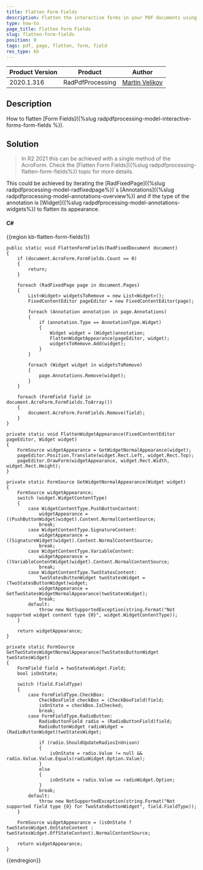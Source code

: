 ```yaml
---
title: Flatten Form Fields
description: Flatten the interactive forms in your PDF documents using PdfProcessing.
type: how-to
page_title: Flatten Form Fields
slug: flatten-form-fields
position: 0
tags: pdf, page, flatten, form, field
res_type: kb
---
```


<table>
<thead>
	<tr>
		<th>Product Version</th>
		<th>Product</th>
		<th>Author</th>
	</tr>
</thead>
<tbody>
	<tr>
		<td>2020.1.316</td>
		<td>RadPdfProcessing</td>
		<td><a href="https://www.telerik.com/blogs/author/martin-velikov">Martin Velikov</a></td>
	</tr>
</tbody>
</table>

## Description

How to flatten [Form Fields]({%slug radpdfprocessing-model-interactive-forms-form-fields %}).

## Solution

>In R2 2021 this can be achieved with a single method of the AcroForm. Check the [Flatten Form Fields]({%slug radpdfprocessing-flatten-form-fields%}) topic for more details.

This could be achieved by iterating the [RadFixedPage]({%slug radpdfprocessing-model-radfixedpage%})`s [Annotations]({%slug radpdfprocessing-model-annotations-overview%}) and if the type of the annotation is [Widget]({%slug radpdfprocessing-model-annotations-widgets%}) to flatten its appearance.

#### __C#__

{{region kb-flatten-form-fields1}}

	public static void FlattenFormFields(RadFixedDocument document)
	{
		if (document.AcroForm.FormFields.Count == 0)
		{
			return;
		}
		
		foreach (RadFixedPage page in document.Pages)
		{
			List<Widget> widgetsToRemove = new List<Widget>();
			FixedContentEditor pageEditor = new FixedContentEditor(page);

			foreach (Annotation annotation in page.Annotations)
			{
				if (annotation.Type == AnnotationType.Widget)
				{
					Widget widget = (Widget)annotation;
					FlattenWidgetAppearance(pageEditor, widget);
					widgetsToRemove.Add(widget);
				}
			}

			foreach (Widget widget in widgetsToRemove)
			{
				page.Annotations.Remove(widget);
			}
		}

		foreach (FormField field in document.AcroForm.FormFields.ToArray())
		{
			document.AcroForm.FormFields.Remove(field);
		}
	}

	private static void FlattenWidgetAppearance(FixedContentEditor pageEditor, Widget widget)
	{
		FormSource widgetAppearance = GetWidgetNormalAppearance(widget);
		pageEditor.Position.Translate(widget.Rect.Left, widget.Rect.Top);
		pageEditor.DrawForm(widgetAppearance, widget.Rect.Width, widget.Rect.Height);
	}

	private static FormSource GetWidgetNormalAppearance(Widget widget)
	{
		FormSource widgetAppearance;
		switch (widget.WidgetContentType)
		{
			case WidgetContentType.PushButtonContent:
				widgetAppearance = ((PushButtonWidget)widget).Content.NormalContentSource;
				break;
			case WidgetContentType.SignatureContent:
				widgetAppearance = ((SignatureWidget)widget).Content.NormalContentSource;
				break;
			case WidgetContentType.VariableContent:
				widgetAppearance = ((VariableContentWidget)widget).Content.NormalContentSource;
				break;
			case WidgetContentType.TwoStatesContent:
				TwoStatesButtonWidget twoStatesWidget = (TwoStatesButtonWidget)widget;
				widgetAppearance = GetTwoStatesWidgetNormalAppearance(twoStatesWidget);
				break;
			default:
				throw new NotSupportedException(string.Format("Not supported widget content type {0}", widget.WidgetContentType));
		}

		return widgetAppearance;
	}

	private static FormSource GetTwoStatesWidgetNormalAppearance(TwoStatesButtonWidget twoStatesWidget)
	{
		FormField field = twoStatesWidget.Field;
		bool isOnState;

		switch (field.FieldType)
		{
			case FormFieldType.CheckBox:
				CheckBoxField checkBox = (CheckBoxField)field;
				isOnState = checkBox.IsChecked;
				break;
			case FormFieldType.RadioButton:
				RadioButtonField radio = (RadioButtonField)field;
				RadioButtonWidget radioWidget = (RadioButtonWidget)twoStatesWidget;

				if (radio.ShouldUpdateRadiosInUnison)
				{
					isOnState = radio.Value != null && radio.Value.Value.Equals(radioWidget.Option.Value);
				}
				else
				{
					isOnState = radio.Value == radioWidget.Option;
				}
				break;
			default:
				throw new NotSupportedException(string.Format("Not supported field type {0} for TwoStateButtonWidget", field.FieldType));
		}

		FormSource widgetAppearance = (isOnState ? twoStatesWidget.OnStateContent : twoStatesWidget.OffStateContent).NormalContentSource;

		return widgetAppearance;
	}

{{endregion}}

